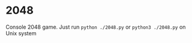 # 2048
Console 2048 game.
Just run <code>python ./2048.py</code> or <code>python3 ./2048.py</code> on Unix system
